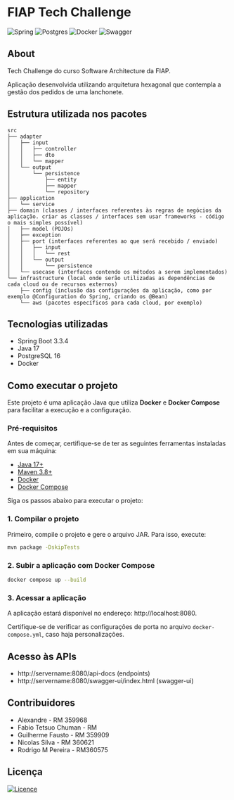 # FIAP Tech Challenge

![Spring](https://img.shields.io/badge/spring-%236DB33F.svg?style=for-the-badge&logo=spring&logoColor=white)
![Postgres](https://img.shields.io/badge/postgres-%23316192.svg?style=for-the-badge&logo=postgresql&logoColor=white)
![Docker](https://img.shields.io/badge/docker-%230db7ed.svg?style=for-the-badge&logo=docker&logoColor=white)
![Swagger](https://img.shields.io/badge/-Swagger-%23Clojure?style=for-the-badge&logo=swagger&logoColor=white)


## About 

Tech Challenge do curso Software Architecture da FIAP. 

Aplicação desenvolvida utilizando arquitetura hexagonal que contempla a gestão dos pedidos de uma lanchonete.  

## Estrutura utilizada nos pacotes

```
src
├── adapter
│   ├── input
│   │   ├── controller
│   │   ├── dto
│   │   └── mapper
│   └── output
│       └── persistence
│           ├── entity
│           ├── mapper
│           └── repository
├── application
│   └── service
├── domain (classes / interfaces referentes às regras de negócios da aplicação. criar as classes / interfaces sem usar frameworks - código o mais simples possível)
│   ├── model (POJOs)
│   ├── exception
│   ├── port (interfaces referentes ao que será recebido / enviado)
│   │   ├── input
│   │   │   └── rest
│   │   └── output
│   │       └── persistence
│   └── usecase (interfaces contendo os métodos a serem implementados)
└── infrastructure (local onde serão utilizadas as dependências de cada cloud ou de recursos externos)
    ├── config (inclusão das configurações da aplicação, como por exemplo @Configuration do Spring, criando os @Bean)
    └── aws (pacotes específicos para cada cloud, por exemplo)
```

## Tecnologias utilizadas

* Spring Boot 3.3.4
* Java 17
* PostgreSQL 16
* Docker

## Como executar o projeto

Este projeto é uma aplicação Java que utiliza **Docker** e **Docker Compose** para facilitar a execução e a configuração.

### Pré-requisitos

Antes de começar, certifique-se de ter as seguintes ferramentas instaladas em sua máquina:

- [Java 17+](https://www.oracle.com/java/technologies/javase/jdk17-archive-downloads.html)
- [Maven 3.8+](https://maven.apache.org/)
- [Docker](https://www.docker.com/)
- [Docker Compose](https://docs.docker.com/compose/)

Siga os passos abaixo para executar o projeto:

### 1. Compilar o projeto
Primeiro, compile o projeto e gere o arquivo JAR. Para isso, execute:

```bash
mvn package -DskipTests
```

### 2. Subir a aplicação com Docker Compose
```bash
docker compose up --build
```

### 3. Acessar a aplicação
A aplicação estará disponível no endereço: http://localhost:8080.

Certifique-se de verificar as configurações de porta no arquivo `docker-compose.yml`, caso haja personalizações.

## Acesso às APIs

* http://servername:8080/api-docs (endpoints)
* http://servername:8080/swagger-ui/index.html (swagger-ui)

## Contribuidores
* Alexandre - RM 359968
* Fabio Tetsuo Chuman - RM
* Guilherme Fausto - RM 359909
* Nicolas Silva - RM 360621
* Rodrigo M Pereira - RM360575


## Licença
[![Licence](https://img.shields.io/github/license/Ileriayo/markdown-badges?style=for-the-badge)](./LICENSE)
